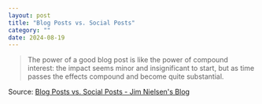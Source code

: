```yaml
---
layout: post
title: "Blog Posts vs. Social Posts"
category: ""
date: 2024-08-19
---
```


>The power of a good blog post is like the power of compound interest: the impact seems minor and insignificant to start, but as time passes the effects compound and become quite substantial.

Source: [Blog Posts vs. Social Posts - Jim Nielsen's Blog](https://blog.jim-nielsen.com/2024/blog-vs-social-posts/)

